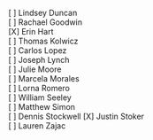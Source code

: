 
 [ ]  Lindsey Duncan  
 [ ]  Rachael Goodwin  
 [X]  Erin Hart  
 [ ]  Thomas Kolwicz  
 [ ]  Carlos Lopez  
 [ ]  Joseph Lynch  
 [ ]  Julie Moore  
 [ ]  Marcela Morales  
 [ ]  Lorna Romero  
 [ ]  William Seeley  
 [ ]  Matthew Simon  
 [ ]  Dennis Stockwell 
 [X]  Justin Stoker  
 [ ]  Lauren Zajac  
 
